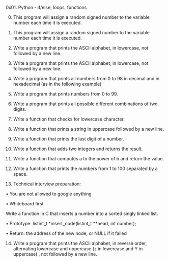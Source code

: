0x01. Python - if/else, loops, functions



0. This program will assign a random signed number to the variable number each time it is executed. 

1. This program will assign a random signed number to the variable number each time it is executed.

2. Write a program that prints the ASCII alphabet, in lowercase, not followed by a new line.

3. Write a program that prints the ASCII alphabet, in lowercase, not followed by a new line.

4. Write a program that prints all numbers from 0 to 98 in decimal and in hexadecimal (as in the following example)

5. Write a program that prints numbers from 0 to 99.

6. Write a program that prints all possible different combinations of two digits.

7. Write a function that checks for lowercase character.

8. Write a function that prints a string in uppercase followed by a new line.

9. Write a function that prints the last digit of a number.

10. Write a function that adds two integers and returns the result.

11. Write a function that computes a to the power of b and return the value.

12. Write a function that prints the numbers from 1 to 100 separated by a space.

13. Technical interview preparation:

•	You are not allowed to google anything

•	Whiteboard first

Write a function in C that inserts a number into a sorted singly linked list.

•	Prototype: listint_t *insert_node(listint_t **head, int number);

•	Return: the address of the new node, or NULL if it failed

14. Write a program that prints the ASCII alphabet, in reverse order, alternating lowercase and uppercase (z in lowercase and Y in uppercase) , not followed by a new line.



